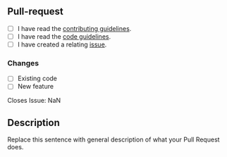 [contributing]: https://github.com/Together-Java/TJ-Bot/wiki/Contributing
[code_guidelines]: https://github.com/Together-Java/TJ-Bot/wiki/Code-Guidelines
[new_issue]: https://github.com/Together-Java/TJ-Bot/issues/new/choose

## Pull-request

- [ ] I have read the [contributing guidelines][contributing].
- [ ] I have read the [code guidelines][code_guidelines].
- [ ] I have created a relating [issue][new_issue].

### Changes

- [ ] Existing code
- [ ] New feature

<!--
While an issue isn't required, this is preferred for most changes.
It helps make it maintainable for us, and will save you from possibly recoding everything :p
If there's no relating issue, keep it NaN
-->

Closes Issue: NaN

## Description

Replace this sentence with general description of what your Pull Request does.

